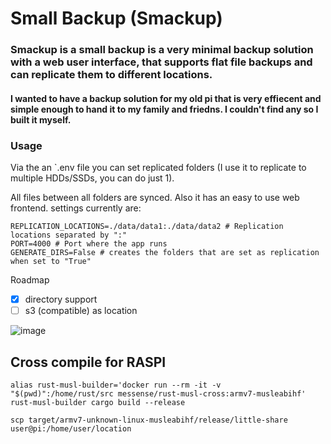 # Small Backup (Smackup)
### Smackup is a small backup is a very minimal backup solution with a web user interface, that supports flat file backups and can replicate them to different locations. 

#### I wanted to have a backup solution for my old pi that is very effiecent and simple enough to hand it to my family and friedns. I couldn't find any so I built it myself.


### Usage
Via the an `.env file you can set replicated folders (I use it to replicate to multiple HDDs/SSDs, you can do just 1). 

All files between all folders are synced. Also it has an easy to use web frontend.
settings currently are:

```
REPLICATION_LOCATIONS=./data/data1:./data/data2 # Replication locations separated by ":"
PORT=4000 # Port where the app runs
GENERATE_DIRS=False # creates the folders that are set as replication when set to "True"
```
Roadmap 
- [x] directory support
- [ ] s3 (compatible) as location

![image](https://github.com/corgijan/small-backup/assets/70795482/6c39d35c-8055-4501-b7fe-7cdc65fe3015)


## Cross compile for RASPI
```shell
alias rust-musl-builder='docker run --rm -it -v "$(pwd)":/home/rust/src messense/rust-musl-cross:armv7-musleabihf'
rust-musl-builder cargo build --release
```

```shell
scp target/armv7-unknown-linux-musleabihf/release/little-share user@pi:/home/user/location
```

